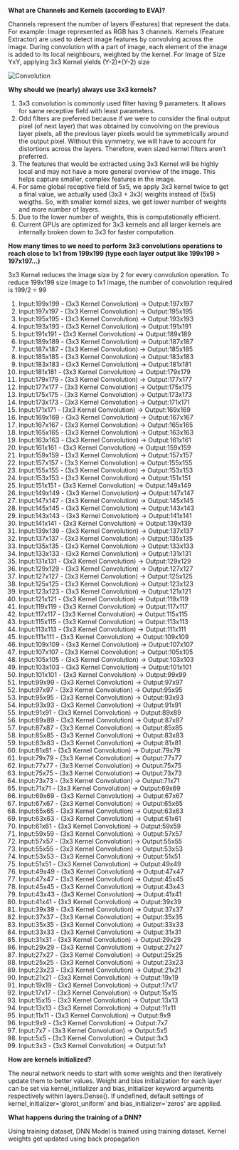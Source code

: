 **What are Channels and Kernels (according to EVA)?**

Channels represent the number of layers (Features) that represent the data. For example: Image represented as RGB has 3 channels.
Kernels (Feature Extractor) are used to detect image features by convolving across the image. During convolution with a part of image, each element of the image is added to its local neighbours, weighted by the kernel. For Image of Size YxY, applying 3x3 Kernel yields (Y-2)*(Y-2) size 

![Convolution](https://upload.wikimedia.org/wikipedia/commons/1/19/2D_Convolution_Animation.gif)

**Why should we (nearly) always use 3x3 kernels?**

1. 3x3 convolution is commonly used filter having 9 parameters. It allows for same receptive field with least parameters. 
1. Odd filters are preferred because if we were to consider the final output pixel (of next layer) that was obtained by convolving on the previous layer pixels, all the previous layer pixels would be symmetrically around the output pixel. Without this symmetry, we will have to account for distortions across the layers. Therefore, even sized kernel filters aren’t preferred.
1. The features that would be extracted using 3x3 Kernel will be highly local and may not have a more general overview of the image. This helps capture smaller, complex features in the image. 
1. For same global receptive field of 5x5, we apply 3x3 kernel twice to get a final value, we actually used (3x3 + 3x3) weights instead of (5x5) weigths. So, with smaller kernel sizes, we get lower number of weights and more number of layers. 
1. Due to the lower number of weights, this is computationally efficient. 
1. Current GPUs are optimized for 3x3 kernels and all larger kernels are internally broken down to 3x3 for faster computation.


**How many times to we need to perform 3x3 convolutions operations to reach close to 1x1 from 199x199 (type each layer output like 199x199 > 197x197...)**

3x3 Kernel reduces the image size by 2 for every convolution operation. To reduce 199x199 size Image to 1x1 image, the number of convolution required is 199/2 = 99
1. Input:199x199 - (3x3 Kernel Convolution) -> Output:197x197
1. Input:197x197 - (3x3 Kernel Convolution) -> Output:195x195
1. Input:195x195 - (3x3 Kernel Convolution) -> Output:193x193
1. Input:193x193 - (3x3 Kernel Convolution) -> Output:191x191
1. Input:191x191 - (3x3 Kernel Convolution) -> Output:189x189
1. Input:189x189 - (3x3 Kernel Convolution) -> Output:187x187
1. Input:187x187 - (3x3 Kernel Convolution) -> Output:185x185
1. Input:185x185 - (3x3 Kernel Convolution) -> Output:183x183
1. Input:183x183 - (3x3 Kernel Convolution) -> Output:181x181
1. Input:181x181 - (3x3 Kernel Convolution) -> Output:179x179
1. Input:179x179 - (3x3 Kernel Convolution) -> Output:177x177
1. Input:177x177 - (3x3 Kernel Convolution) -> Output:175x175
1. Input:175x175 - (3x3 Kernel Convolution) -> Output:173x173
1. Input:173x173 - (3x3 Kernel Convolution) -> Output:171x171
1. Input:171x171 - (3x3 Kernel Convolution) -> Output:169x169
1. Input:169x169 - (3x3 Kernel Convolution) -> Output:167x167
1. Input:167x167 - (3x3 Kernel Convolution) -> Output:165x165
1. Input:165x165 - (3x3 Kernel Convolution) -> Output:163x163
1. Input:163x163 - (3x3 Kernel Convolution) -> Output:161x161
1. Input:161x161 - (3x3 Kernel Convolution) -> Output:159x159
1. Input:159x159 - (3x3 Kernel Convolution) -> Output:157x157
1. Input:157x157 - (3x3 Kernel Convolution) -> Output:155x155
1. Input:155x155 - (3x3 Kernel Convolution) -> Output:153x153
1. Input:153x153 - (3x3 Kernel Convolution) -> Output:151x151
1. Input:151x151 - (3x3 Kernel Convolution) -> Output:149x149
1. Input:149x149 - (3x3 Kernel Convolution) -> Output:147x147
1. Input:147x147 - (3x3 Kernel Convolution) -> Output:145x145
1. Input:145x145 - (3x3 Kernel Convolution) -> Output:143x143
1. Input:143x143 - (3x3 Kernel Convolution) -> Output:141x141
1. Input:141x141 - (3x3 Kernel Convolution) -> Output:139x139
1. Input:139x139 - (3x3 Kernel Convolution) -> Output:137x137
1. Input:137x137 - (3x3 Kernel Convolution) -> Output:135x135
1. Input:135x135 - (3x3 Kernel Convolution) -> Output:133x133
1. Input:133x133 - (3x3 Kernel Convolution) -> Output:131x131
1. Input:131x131 - (3x3 Kernel Convolution) -> Output:129x129
1. Input:129x129 - (3x3 Kernel Convolution) -> Output:127x127
1. Input:127x127 - (3x3 Kernel Convolution) -> Output:125x125
1. Input:125x125 - (3x3 Kernel Convolution) -> Output:123x123
1. Input:123x123 - (3x3 Kernel Convolution) -> Output:121x121
1. Input:121x121 - (3x3 Kernel Convolution) -> Output:119x119
1. Input:119x119 - (3x3 Kernel Convolution) -> Output:117x117
1. Input:117x117 - (3x3 Kernel Convolution) -> Output:115x115
1. Input:115x115 - (3x3 Kernel Convolution) -> Output:113x113
1. Input:113x113 - (3x3 Kernel Convolution) -> Output:111x111
1. Input:111x111 - (3x3 Kernel Convolution) -> Output:109x109
1. Input:109x109 - (3x3 Kernel Convolution) -> Output:107x107
1. Input:107x107 - (3x3 Kernel Convolution) -> Output:105x105
1. Input:105x105 - (3x3 Kernel Convolution) -> Output:103x103
1. Input:103x103 - (3x3 Kernel Convolution) -> Output:101x101
1. Input:101x101 - (3x3 Kernel Convolution) -> Output:99x99
1. Input:99x99 - (3x3 Kernel Convolution) -> Output:97x97
1. Input:97x97 - (3x3 Kernel Convolution) -> Output:95x95
1. Input:95x95 - (3x3 Kernel Convolution) -> Output:93x93
1. Input:93x93 - (3x3 Kernel Convolution) -> Output:91x91
1. Input:91x91 - (3x3 Kernel Convolution) -> Output:89x89
1. Input:89x89 - (3x3 Kernel Convolution) -> Output:87x87
1. Input:87x87 - (3x3 Kernel Convolution) -> Output:85x85
1. Input:85x85 - (3x3 Kernel Convolution) -> Output:83x83
1. Input:83x83 - (3x3 Kernel Convolution) -> Output:81x81
1. Input:81x81 - (3x3 Kernel Convolution) -> Output:79x79
1. Input:79x79 - (3x3 Kernel Convolution) -> Output:77x77
1. Input:77x77 - (3x3 Kernel Convolution) -> Output:75x75
1. Input:75x75 - (3x3 Kernel Convolution) -> Output:73x73
1. Input:73x73 - (3x3 Kernel Convolution) -> Output:71x71
1. Input:71x71 - (3x3 Kernel Convolution) -> Output:69x69
1. Input:69x69 - (3x3 Kernel Convolution) -> Output:67x67
1. Input:67x67 - (3x3 Kernel Convolution) -> Output:65x65
1. Input:65x65 - (3x3 Kernel Convolution) -> Output:63x63
1. Input:63x63 - (3x3 Kernel Convolution) -> Output:61x61
1. Input:61x61 - (3x3 Kernel Convolution) -> Output:59x59
1. Input:59x59 - (3x3 Kernel Convolution) -> Output:57x57
1. Input:57x57 - (3x3 Kernel Convolution) -> Output:55x55
1. Input:55x55 - (3x3 Kernel Convolution) -> Output:53x53
1. Input:53x53 - (3x3 Kernel Convolution) -> Output:51x51
1. Input:51x51 - (3x3 Kernel Convolution) -> Output:49x49
1. Input:49x49 - (3x3 Kernel Convolution) -> Output:47x47
1. Input:47x47 - (3x3 Kernel Convolution) -> Output:45x45
1. Input:45x45 - (3x3 Kernel Convolution) -> Output:43x43
1. Input:43x43 - (3x3 Kernel Convolution) -> Output:41x41
1. Input:41x41 - (3x3 Kernel Convolution) -> Output:39x39
1. Input:39x39 - (3x3 Kernel Convolution) -> Output:37x37
1. Input:37x37 - (3x3 Kernel Convolution) -> Output:35x35
1. Input:35x35 - (3x3 Kernel Convolution) -> Output:33x33
1. Input:33x33 - (3x3 Kernel Convolution) -> Output:31x31
1. Input:31x31 - (3x3 Kernel Convolution) -> Output:29x29
1. Input:29x29 - (3x3 Kernel Convolution) -> Output:27x27
1. Input:27x27 - (3x3 Kernel Convolution) -> Output:25x25
1. Input:25x25 - (3x3 Kernel Convolution) -> Output:23x23
1. Input:23x23 - (3x3 Kernel Convolution) -> Output:21x21
1. Input:21x21 - (3x3 Kernel Convolution) -> Output:19x19
1. Input:19x19 - (3x3 Kernel Convolution) -> Output:17x17
1. Input:17x17 - (3x3 Kernel Convolution) -> Output:15x15
1. Input:15x15 - (3x3 Kernel Convolution) -> Output:13x13
1. Input:13x13 - (3x3 Kernel Convolution) -> Output:11x11
1. Input:11x11 - (3x3 Kernel Convolution) -> Output:9x9
1. Input:9x9 - (3x3 Kernel Convolution) -> Output:7x7
1. Input:7x7 - (3x3 Kernel Convolution) -> Output:5x5
1. Input:5x5 - (3x3 Kernel Convolution) -> Output:3x3
1. Input:3x3 - (3x3 Kernel Convolution) -> Output:1x1
 
**How are kernels initialized?**

The neural network needs to start with some weights and then iteratively update them to better values. Weight and bias initialization for each layer can be set via kernel_initializer and bias_initializer keyword arguments respectively within layers.Dense(). If undefined, default settings of kernel_initializer='glorot_uniform' and bias_initializer='zeros' are applied. 

**What happens during the training of a DNN?**

Using training dataset, DNN Model is trained using training dataset. Kernel weights get updated using back propagation
